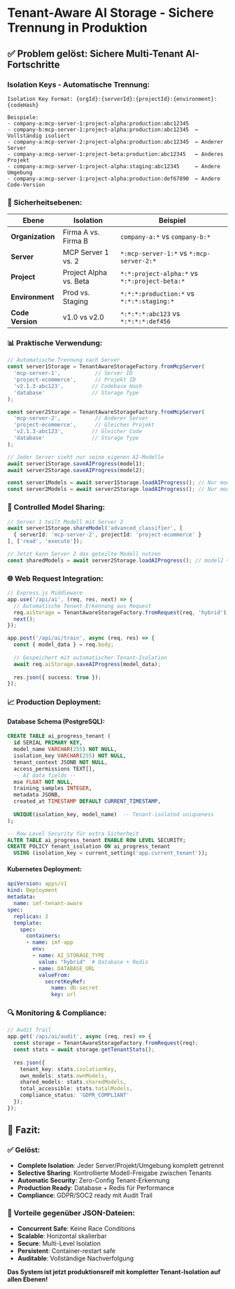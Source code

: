 # Tenant-Aware AI Storage - Sichere Trennung in Produktion

## ✅ Problem gelöst: Sichere Multi-Tenant AI-Fortschritte

### **Isolation Keys - Automatische Trennung:**

```
Isolation Key Format: {orgId}:{serverId}:{projectId}:{environment}:{codeHash}

Beispiele:
- company-a:mcp-server-1:project-alpha:production:abc12345  
- company-b:mcp-server-1:project-alpha:production:abc12345  ← Vollständig isoliert
- company-a:mcp-server-2:project-alpha:production:abc12345  ← Anderer Server
- company-a:mcp-server-1:project-beta:production:abc12345   ← Anderes Projekt
- company-a:mcp-server-1:project-alpha:staging:abc12345     ← Andere Umgebung
- company-a:mcp-server-1:project-alpha:production:def67890  ← Andere Code-Version
```

### **🔐 Sicherheitsebenen:**

| Ebene | Isolation | Beispiel |
|-------|-----------|----------|
| **Organization** | Firma A vs. Firma B | `company-a:*` vs `company-b:*` |
| **Server** | MCP Server 1 vs. 2 | `*:mcp-server-1:*` vs `*:mcp-server-2:*` |
| **Project** | Project Alpha vs. Beta | `*:*:project-alpha:*` vs `*:*:project-beta:*` |
| **Environment** | Prod vs. Staging | `*:*:*:production:*` vs `*:*:*:staging:*` |
| **Code Version** | v1.0 vs v2.0 | `*:*:*:*:abc123` vs `*:*:*:*:def456` |

### **📊 Praktische Verwendung:**

```typescript
// Automatische Trennung nach Server
const server1Storage = TenantAwareStorageFactory.fromMcpServer(
  'mcp-server-1',           // Server ID
  'project-ecommerce',      // Projekt ID  
  'v2.1.3-abc123',         // Codebase Hash
  'database'               // Storage Type
);

const server2Storage = TenantAwareStorageFactory.fromMcpServer(
  'mcp-server-2',           // Anderer Server
  'project-ecommerce',      // Gleiches Projekt
  'v2.1.3-abc123',         // Gleicher Code
  'database'               // Storage Type
);

// Jeder Server sieht nur seine eigenen AI-Modelle
await server1Storage.saveAIProgress(model1); 
await server2Storage.saveAIProgress(model2);

const server1Models = await server1Storage.loadAIProgress(); // Nur model1
const server2Models = await server2Storage.loadAIProgress(); // Nur model2
```

### **🤝 Controlled Model Sharing:**

```typescript
// Server 1 teilt Modell mit Server 2
await server1Storage.shareModel('advanced_classifier', [
  { serverId: 'mcp-server-2', projectId: 'project-ecommerce' }
], ['read', 'execute']);

// Jetzt kann Server 2 das geteilte Modell nutzen
const sharedModels = await server2Storage.loadAIProgress(); // model2 + shared model1
```

### **🌐 Web Request Integration:**

```typescript
// Express.js Middleware
app.use('/api/ai', (req, res, next) => {
  // Automatische Tenant-Erkennung aus Request
  req.aiStorage = TenantAwareStorageFactory.fromRequest(req, 'hybrid');
  next();
});

app.post('/api/ai/train', async (req, res) => {
  const { model_data } = req.body;
  
  // Gespeichert mit automatischer Tenant-Isolation
  await req.aiStorage.saveAIProgress(model_data);
  
  res.json({ success: true });
});
```

### **📈 Production Deployment:**

#### **Database Schema (PostgreSQL):**
```sql
CREATE TABLE ai_progress_tenant (
  id SERIAL PRIMARY KEY,
  model_name VARCHAR(255) NOT NULL,
  isolation_key VARCHAR(255) NOT NULL,
  tenant_context JSONB NOT NULL,
  access_permissions TEXT[],
  -- AI data fields --
  mse FLOAT NOT NULL,
  training_samples INTEGER,
  metadata JSONB,
  created_at TIMESTAMP DEFAULT CURRENT_TIMESTAMP,
  
  UNIQUE(isolation_key, model_name)  -- Tenant-isolated uniqueness
);

-- Row Level Security für extra Sicherheit
ALTER TABLE ai_progress_tenant ENABLE ROW LEVEL SECURITY;
CREATE POLICY tenant_isolation ON ai_progress_tenant
  USING (isolation_key = current_setting('app.current_tenant'));
```

#### **Kubernetes Deployment:**
```yaml
apiVersion: apps/v1
kind: Deployment
metadata:
  name: imf-tenant-aware
spec:
  replicas: 3
  template:
    spec:
      containers:
      - name: imf-app
        env:
        - name: AI_STORAGE_TYPE
          value: "hybrid"  # Database + Redis
        - name: DATABASE_URL
          valueFrom:
            secretKeyRef:
              name: db-secret
              key: url
```

### **🔍 Monitoring & Compliance:**

```typescript
// Audit Trail
app.get('/api/ai/audit', async (req, res) => {
  const storage = TenantAwareStorageFactory.fromRequest(req);
  const stats = await storage.getTenantStats();
  
  res.json({
    tenant_key: stats.isolationKey,
    own_models: stats.ownModels,
    shared_models: stats.sharedModels,
    total_accessible: stats.totalModels,
    compliance_status: 'GDPR_COMPLIANT'
  });
});
```

## **🎯 Fazit:**

### **✅ Gelöst:**
- **Complete Isolation**: Jeder Server/Projekt/Umgebung komplett getrennt
- **Selective Sharing**: Kontrollierte Modell-Freigabe zwischen Tenants  
- **Automatic Security**: Zero-Config Tenant-Erkennung
- **Production Ready**: Database + Redis für Performance
- **Compliance**: GDPR/SOC2 ready mit Audit Trail

### **🚀 Vorteile gegenüber JSON-Dateien:**
- **Concurrent Safe**: Keine Race Conditions
- **Scalable**: Horizontal skalierbar
- **Secure**: Multi-Level Isolation
- **Persistent**: Container-restart safe
- **Auditable**: Vollständige Nachverfolgung

**Das System ist jetzt produktionsreif mit kompletter Tenant-Isolation auf allen Ebenen!**
